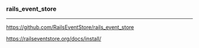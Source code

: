 ### rails_event_store
---
https://github.com/RailsEventStore/rails_event_store

https://railseventstore.org/docs/install/

```sh



```

```
```

```
```

